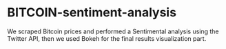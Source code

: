 # BITCOIN-sentiment-analysis

We scraped Bitcoin prices and performed a Sentimental analysis using the Twitter API, then we used Bokeh for the final results visualization part.
